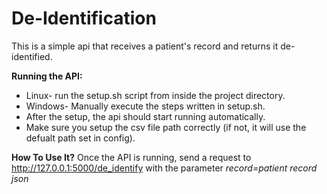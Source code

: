 # De-Identification

This is a simple api that receives a patient's record and returns it de-identified.

**Running the API:**
  - Linux- run the setup.sh script from inside the project directory.
  - Windows- Manually execute the steps written in setup.sh.
  - After the setup, the api should start running automatically.
  - Make sure you setup the csv file path correctly (if not, it will use the defualt path set in config).

**How To Use It?**
Once the API is running, send a request to http://127.0.0.1:5000/de_identify with the parameter _record=patient record json_
